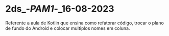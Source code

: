 # 2ds_-_PAM1_-_16-08-2023
Referente a aula de Kotlin que ensina como refatorar código, trocar o plano de fundo do Android e colocar multiplos nomes em coluna.
